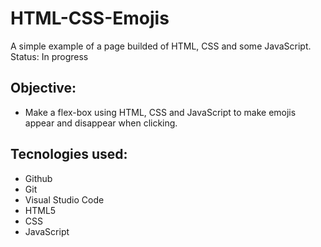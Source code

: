 # HTML-CSS-Emojis
A simple example of a page builded of HTML, CSS and some JavaScript.
Status: In progress

## Objective:
- Make a flex-box using HTML, CSS and JavaScript to make emojis appear and disappear when clicking.

## Tecnologies used:
- Github
- Git
- Visual Studio Code
- HTML5
- CSS
- JavaScript

